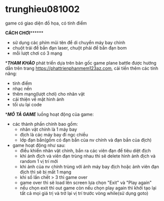 # trunghieu081002

game có giao diện đồ họa, có tính điểm


************CÁCH CHƠI******************
- sử dụng các phím mũi tên để di chuyển máy bay chính
- chuột trái để bắn đạn laser, chuột phải để bắn đạn bom
- mỗi lượt chơi có 3 mạng


**********THAM KHẢO*********
phát triển dựa trên bản gốc game plane battle được hướng dẫn trên trang https://phattrienphanmem123az.com, cải tiến thêm các tính năng:
- tính điểm
- nhạc nền
- thêm mạng(lượt chơi) cho nhân vật
- cải thiện về mặt hình ảnh
- tối ưu lại code

**********MÔ TẢ GAME*********
luồng hoạt động của game:
- các thành phần chính bao gồm:
  + nhân vật chính là 1 máy bay
  + địch là các máy bay đi ngc chiều
  + lớp đạn bắn(gồm có đạn bắn của nv chính và đạn bắn của địch)
- game hoạt động như sau:
  + điều khiển nhân vật chính, bắn ra các viên đạn để tiêu diệt địch
  + khi ảnh địch và viên đạn trùng nhau thì sẽ delete hình ảnh địch và random 1 vị trí mới
  + khi ảnh của nv chính trùng với ảnh máy bay địch hoặc ảnh viên đạn địch thì sẽ bị mất 1 mạng
  + khi số lần chết > 3 thì game over
  + game over thì sẽ load lên screen lựa chọn "Exit" và "Play again"
  + nếu chọn exit thì out game còn nếu chọn play again thì khởi tạo lại tất cả mọi giá trị và trở lại vị trí trước vòng while(sử dụng goto)
